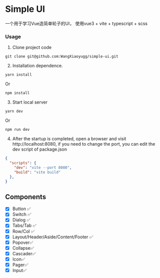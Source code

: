 # Simple UI
一个用于学习Vue造简单轮子的UI， 使用vue3 + vite + typescript + scss 

### Usage
1. Clone project code

```git
git clone git@github.com:WangXiaoyugg/simple-ui.git
```

2. Installation dependence.

```
yarn install
```
Or
```
npm install
```
3. Start local server 

```
yarn dev
```
Or 
```
npm run dev
```

4. After the startup is completed, open a browser and visit http://localhost:8080, if you need to change the port, you can edit the dev script of package.json 

```json
{
  "scripts": {
    "dev": "vite --port 8080",
    "build": "vite build"
  },
}
```

## Components
- [x] Button ✅
- [x] Switch ✅
- [x] Dialog ✅
- [x] Tabs/Tab ✅
- [x] Row/Col ✅
- [x] Layout/Header/Aside/Content/Footer ✅
- [x] Popover✅
- [x] Collapse✅
- [x] Cascader✅
- [x] Icon✅
- [x] Pager✅
- [x] Input✅